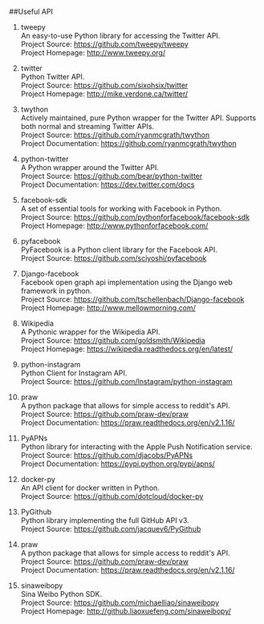 ##Useful API

1. tweepy  
An easy-to-use Python library for accessing the Twitter API.  
Project Source: https://github.com/tweepy/tweepy  
Project Homepage: http://www.tweepy.org/

1. twitter  
Python Twitter API.   
Project Source: https://github.com/sixohsix/twitter  
Project Homepage: http://mike.verdone.ca/twitter/  

1. twython  
Actively maintained, pure Python wrapper for the Twitter API. Supports both normal and streaming Twitter APIs.  
Project Source: https://github.com/ryanmcgrath/twython  
Project Documentation: https://github.com/ryanmcgrath/twython  

1. python-twitter   
A Python wrapper around the Twitter API.    
Project Source: https://github.com/bear/python-twitter    
Project Documentation: https://dev.twitter.com/docs
 
1. facebook-sdk  
A set of essential tools for working with Facebook in Python.  
Project Source: https://github.com/pythonforfacebook/facebook-sdk  
Project Homepage: http://www.pythonforfacebook.com/  

1. pyfacebook  
PyFacebook is a Python client library for the Facebook API.  
Project Source: https://github.com/sciyoshi/pyfacebook  

1. Django-facebook  
Facebook open graph api implementation using the Django web framework in python.  
Project Source: https://github.com/tschellenbach/Django-facebook  
Project Homepage: http://www.mellowmorning.com/ 

1. Wikipedia  
A Pythonic wrapper for the Wikipedia API.  
Project Source: https://github.com/goldsmith/Wikipedia  
Project Homepage: https://wikipedia.readthedocs.org/en/latest/ 

1. python-instagram   
Python Client for Instagram API.   
Project Source: https://github.com/Instagram/python-instagram 

1. praw   
A python package that allows for simple access to reddit's API.  
Project Source: https://github.com/praw-dev/praw   
Project Documentation: https://praw.readthedocs.org/en/v2.1.16/  

1. PyAPNs   
Python library for interacting with the Apple Push Notification service.    
Project Source: https://github.com/djacobs/PyAPNs   
Project Documentation: https://pypi.python.org/pypi/apns/   

1. docker-py   
An API client for docker written in Python.   
Project Source: https://github.com/dotcloud/docker-py

1. PyGithub   
Python library implementing the full GitHub API v3.   
Project Source: https://github.com/jacquev6/PyGithub   

1. praw   
A python package that allows for simple access to reddit's API.     
Project Source: https://github.com/praw-dev/praw      
Project Documentation: https://praw.readthedocs.org/en/v2.1.16/

1. sinaweibopy   
Sina Weibo Python SDK.    
Project Source: https://github.com/michaelliao/sinaweibopy      
Project Homepage: http://github.liaoxuefeng.com/sinaweibopy/   
   